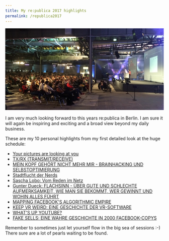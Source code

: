 ```yaml
---
title: My re:publica 2017 highlights
permalink: /republica2017
---
```


![Picture](/assets/images/rp16.jpg)

I am very much looking forward to this years re:publica in Berlin. I am sure it will again be inspiring and exciting and a broad view beyond my daily business.

These are my 10 personal highlights from my first detailed look at the huge schedule:

* [Your pictures are looking at you](https://re-publica.com/de/17/session/your-pictures-are-looking-you)
* [TX/RX (TRANSMIT/RECEIVE)](https://re-publica.com/de/17/session/txrx-transmitreceive)
* [MEIN KOPF GEHÖRT NICHT MEHR MIR - BRAINHACKING UND SELBSTOPTIMIERUNG](https://re-publica.com/de/17/session/mein-kopf-gehort-nicht-mehr-mir-brainhacking-und-selbstoptimierung)
* [Stadtflucht der Nerds](https://re-publica.com/de/17/session/stadtflucht-nerds)
* [Sascha Lobo: Vom Reden im Netz](https://re-publica.com/de/17/session/vom-reden-im-netz)
* [Gunter Dueck: FLACHSINN - ÜBER GUTE UND SCHLECHTE AUFMERKSAMKEIT, WIE MAN SIE BEKOMMT, WER GEWINNT UND WOHIN ALLES FÜHRT](https://re-publica.com/de/17/session/flachsinn-uber-gute-und-schlechte-aufmerksamkeit-man-sie-bekommt-wer-gewinnt-und-wohin)
* [MAPPING FACEBOOK'S ALGORITHMIC EMPIRE](https://re-publica.com/de/17/session/mapping-facebooks-algorithmic-empire)
* [KEEP VR WEIRD: EINE GESCHICHTE DER VR-SOFTWARE](https://re-publica.com/de/17/session/keep-vr-weird-geschichte-vr-software-2013-2017)
* [WHAT'S UP YOUTUBE?](https://re-publica.com/de/17/session/whats-youtube)
* [FAKE SELLS: EINE WAHRE GESCHICHTE IN 2000 FACEBOOK-COPYS](https://re-publica.com/de/17/session/fake-sells-wahre-geschichte-2000-facebook-copys)

Remember to sometimes just let yourself flow in the big sea of sessions :-) There sure are a lot of pearls waiting to be found.
